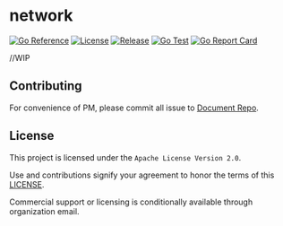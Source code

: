 # network

[![Go Reference](https://pkg.go.dev/badge/github.com/go-haru/network.svg)](https://pkg.go.dev/github.com/go-haru/network)
[![License](https://img.shields.io/github/license/go-haru/network)](./LICENSE)
[![Release](https://img.shields.io/github/v/release/go-haru/network.svg?style=flat-square)](https://github.com/go-haru/network/releases)
[![Go Test](https://github.com/go-haru/network/actions/workflows/go.yml/badge.svg)](https://github.com/go-haru/network/actions)
[![Go Report Card](https://goreportcard.com/badge/github.com/go-haru/network)](https://goreportcard.com/report/github.com/go-haru/network)

//WIP



## Contributing

For convenience of PM, please commit all issue to [Document Repo](https://github.com/go-haru/go-haru/issues).

## License

This project is licensed under the `Apache License Version 2.0`.

Use and contributions signify your agreement to honor the terms of this [LICENSE](./LICENSE).

Commercial support or licensing is conditionally available through organization email.
